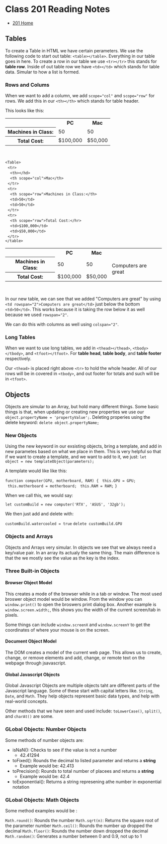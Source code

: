# Class 201 Reading Notes

* [201 Home](https://fadnesscharlie.github.io/reading-notes/201/)

## Tables

To create a Table in HTML we have certain perameters. We use the following code to start out table: `<table></table>`. Everything in our table goes in here. To create a row in our table we use `<tr></tr>` this stands for **table row**. Inside of out table row we have `<td></td>` which stands for table data. Simular to how a list is formed.

### Rows and Colums

When we want to add a column, we add `scope="col"` and `scope="row"` for rows. We add this in our `<th></th>` which stands for table header.

This looks like this:

<Table>
  <tr>
    <th></th>
    <th scope="col">PC</th>
    <th scope="col">Mac</th>
  </tr>
  <tr>
    <th scope="row">Machines in Class:</th>
    <td>50</td>
    <td>50</td>
  </tr>
  <tr>
    <th scope="row">Total Cost:</th>
    <td>$100,000</td>
    <td>$50,000</td>
  </tr>
</table>  
<br>

`<Table>`  
&nbsp;&nbsp;`<tr>`  
&nbsp;&nbsp;&nbsp;&nbsp;`<th></hd>`  
&nbsp;&nbsp;&nbsp;&nbsp;`<th scope="col">Mac</th>`  
&nbsp;&nbsp;`</tr>`  
&nbsp;&nbsp;`<tr>`  
&nbsp;&nbsp;&nbsp;&nbsp;`<th scope="row">Machines in Class:</th>`  
&nbsp;&nbsp;&nbsp;&nbsp;`<td>50</td>`  
&nbsp;&nbsp;&nbsp;&nbsp;`<td>50</td>`  
&nbsp;&nbsp;`</tr>`  
&nbsp;&nbsp;`<tr>`  
&nbsp;&nbsp;&nbsp;&nbsp;`<th scope="row">Total Cost:</hr>`  
&nbsp;&nbsp;&nbsp;&nbsp;`<td>$100,000</td>`  
&nbsp;&nbsp;&nbsp;&nbsp;`<td>$50,000</td>`  
&nbsp;&nbsp;`</tr>`  
`</table>`

<Table>
  <tr>
    <th></th>
    <th scope="col">PC</th>
    <th scope="col">Mac</th>
  </tr>
  <tr>
    <th scope="row">Machines in Class:</th>
    <td>50</td>
    <td>50</td>
    <td rowspan="2">Computers are great</td>
  </tr>
  <tr>
    <th scope="row">Total Cost:</th>
    <td>$100,000</td>
    <td>$50,000</td>
  </tr>
</table>  
<br>

In our new table, we can see that we added "Computers are great" by using `<td rowspan="2">Computers are great</td>` just below the bottom `<td>50</td>`. This works because it is taking the row below it as well because we used `rowspan="2"`.

We can do this with columns as well using `colspan="2"`.

### Long Tables

When we want to use long tables, we add in `<thead></thead>`, `<tbody></tbody>`, and `<tfoot></tfoot>`. For **table head**, **table body**, and **table footer** respectively.

Our `<thead>` is placed right above `<tr>` to hold the whole header. All of our rows will be in covered in `<tbody>`, and out footer for totals and such will be in `<tfoot>`.

## Objects

Objects are simular to an Array, but hold many different things. Some basic things is that, when updating or creating new properties we use our `object.propertyName = 'propertyValue';`. Deleting properies using the delete keyword: `delete object.propertyName;`

### New Objects

Using the new keyword in our exsisting objects, bring  a template, and add in new parametes based on what we place in them. This is very helpful so that if we want to create a template, and we want to add to it, we just: `let object = new templateObject(parameters);`

A template would like like this:

`function computer(GPU, motherboard, RAM) {`
&nbsp;&nbsp;`this.GPU = GPU;`
&nbsp;&nbsp;`this.motherboard = motherboard;`
&nbsp;&nbsp;`this.RAM = RAM;`
`}`

When we call this, we would say:

`let customBuild = new computer('RTX', 'ASUS', '32gb');`

We then just add and delete with:

`customBuild.watercooled = true`
`delete customBuild.GPU`

### Objects and Arrays

Objects and Arrays very simular. In objects we see that we always need a key/value pair. In an array its actualy the same thing. The main difference is that the we mostly see the value as the key is the index.

### Three Built-in Objects

#### Browser Object Model

This creates a mode of the browser while in a tab or window. The most used broswer object model would be window. From the window you can `window.print()` to open the broswers print dialog box. Another example is `window.screen.width;`, this shows you the width of the current screen/tab in pixels.

Some things can include `window.screenX` and `window.screenY` to get the coordinates of where your mouse is on the screen.

#### Document Object Model

The DOM creates a model of the current web page. This allows us to create, change, or remove elements and add, change, or remote text on the webpage through jsavascript.

#### Global Javascript Objects

Global Javascript Objects are multiple objects taht are different parts of the Javascript language. Some of these start with capital letters like. `String`, `Date`, and `Math`. They help objects represent basic data types, and help with real-world concepts.

Other methods that we have seen and used include: `toLowerCase()`, `split()`, and `charAt()` are some.

### GLobal Objects: Number Objects

Some methods of number objects are:

* isNaN(): Checks to see if the value is not a number
  * 42.41294
* toFixed(): Rounds the decimal to listed parameter and returns a **string**
  * Example would be: 42.413
* toPrecision(): Rounds to total number of placees and returns a **string**
  * Example would be: 42.4
* toExponential(): Returns a string represening athe number in exponential notation

### GLobal Objects: Math Objects

Some method examples would be :

`Math.round()`: Rounds the number
`Math.sqrt(n)`: Returns the square root of the parameter number
`Math.ceil()`: Rounds the number up dropped the decimal
`Math.floor()`: Rounds the number down dropped the decimal
`Math.random()`: Generates a number between 0 and 0.9, not up to 1

